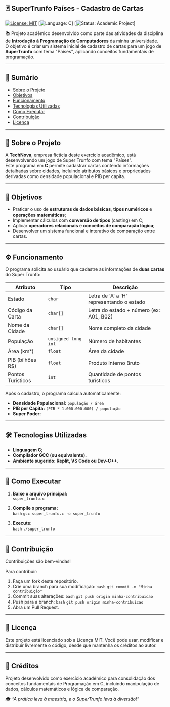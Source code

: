 ## 🃏 SuperTrunfo Países - Cadastro de Cartas

[![License: MIT](https://img.shields.io/badge/License-MIT-green.svg)](https://opensource.org/licenses/MIT)
[![Language: C](https://img.shields.io/badge/Linguagem-C-blue.svg)]
[![Status: Academic Project](https://img.shields.io/badge/Status-Academic%20Project-orange.svg)]

📚 Projeto acadêmico desenvolvido como parte das atividades da disciplina de **Introdução à Programação de Computadores** da minha universidade.  
O objetivo é criar um sistema inicial de cadastro de cartas para um jogo de **SuperTrunfo** com tema "Países", aplicando conceitos fundamentais de programação.

---

## 📖 Sumário
- [Sobre o Projeto](#-sobre-o-projeto)  
- [Objetivos](#-objetivos)  
- [Funcionamento](#-funcionamento)  
- [Tecnologias Utilizadas](#-tecnologias-utilizadas)  
- [Como Executar](#-como-executar)  
- [Contribuição](#-contribuição)  
- [Licença](#-licença)  

---

## 📌 Sobre o Projeto

A **TechNova**, empresa fictícia deste exercício acadêmico, está desenvolvendo um jogo de Super Trunfo com tema "Países".  
Este programa em **C** permite cadastrar cartas contendo informações detalhadas sobre cidades, incluindo atributos básicos e propriedades derivadas como densidade populacional e PIB per capita.

---

## 🎯 Objetivos  

- Praticar o uso de **estruturas de dados básicas**, **tipos numéricos** e **operações matemáticas**;  
- Implementar cálculos com **conversão de tipos** (casting) em C;  
- Aplicar **operadores relacionais** e **conceitos de comparação lógica**;  
- Desenvolver um sistema funcional e interativo de comparação entre cartas.  

---

## ⚙️ Funcionamento  

O programa solicita ao usuário que cadastre as informações de **duas cartas** do Super Trunfo:  

| Atributo | Tipo | Descrição |
|-----------|------|-----------|
| Estado | `char` | Letra de 'A' a 'H' representando o estado |
| Código da Carta | `char[]` | Letra do estado + número (ex: A01, B02) |
| Nome da Cidade | `char[]` | Nome completo da cidade |
| População | `unsigned long int` | Número de habitantes |
| Área (km²) | `float` | Área da cidade |
| PIB (bilhões R$) | `float` | Produto Interno Bruto |
| Pontos Turísticos | `int` | Quantidade de pontos turísticos |

Após o cadastro, o programa calcula automaticamente:

- **Densidade Populacional:** `população / área`  
- **PIB per Capita:** `(PIB * 1.000.000.000) / população`  
- **Super Poder:**  

---

## 🛠 Tecnologias Utilizadas

- **Linguagem C;**  
- **Compilador GCC (ou equivalente).**
- **Ambiente sugerido: Replit, VS Code ou Dev-C++.**  

---

## 🚀 Como Executar  

1. **Baixe o arquivo principal:**  
   `super_trunfo.c`

2. **Compile o programa:**  
 ```bash```
 ```gcc super_trunfo.c -o super_trunfo```
3. **Execute:**                                       
 ```bash```
 ```./super_trunfo```

---

## 🤝 Contribuição

Contribuições são bem-vindas!

Para contribuir:

1. Faça um fork deste repositório.
2. Crie uma branch para sua modificação:
  ```bash```
  ```git commit -m "Minha contribuição"```
3. Commit suas alterações:
   ```bash```
   ```git push origin minha-contribuicao```
5. Push para a branch:
   ```bash```
   ```git push origin minha-contribuicao```
6. Abra um Pull Request.
  
---

## 📜 Licença
Este projeto está licenciado sob a Licença MIT.
Você pode usar, modificar e distribuir livremente o código, desde que mantenha os créditos ao autor.

---

## 🧩 Créditos

Projeto desenvolvido como exercício acadêmico para consolidação dos conceitos fundamentais de Programação em C,
incluindo manipulação de dados, cálculos matemáticos e lógica de comparação.

🎓 _“A prática leva à maestria, e o SuperTrunfo leva à diversão!”_
